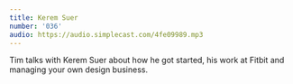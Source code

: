```yaml
---
title: Kerem Suer
number: '036'
audio: https://audio.simplecast.com/4fe09989.mp3
---
```


Tim talks with Kerem Suer about how he got started, his work at Fitbit and managing your own design business.
